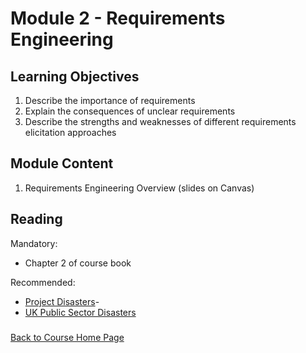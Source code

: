 # Module 2 - Requirements Engineering

## Learning Objectives

1. Describe the importance of requirements
1. Explain the consequences of unclear requirements
1. Describe the strengths and weaknesses of different requirements elicitation approaches


## Module Content

1. Requirements Engineering Overview (slides on Canvas)



## Reading
Mandatory: 
- Chapter 2 of course book

Recommended:

- [Project Disasters](https://www.iteachrecruiters.com/blog/8-it-project-failures-of-the-2010s/)-
- [UK Public Sector Disasters](https://www.computerworld.com/article/3412308/the-uk-s-worst-public-sector-it-disasters.html)





### 



[Back to Course Home Page](https://gortonator.github.io/London22/)
